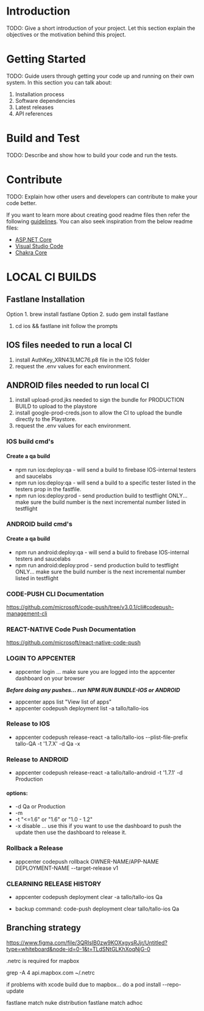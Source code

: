 # Introduction

TODO: Give a short introduction of your project. Let this section explain the objectives or the motivation behind this project.

# Getting Started

TODO: Guide users through getting your code up and running on their own system. In this section you can talk about:

1. Installation process
2. Software dependencies
3. Latest releases
4. API references

# Build and Test

TODO: Describe and show how to build your code and run the tests.

# Contribute

TODO: Explain how other users and developers can contribute to make your code better.

If you want to learn more about creating good readme files then refer the following [guidelines](https://docs.microsoft.com/en-us/azure/devops/repos/git/create-a-readme?view=azure-devops). You can also seek inspiration from the below readme files:

- [ASP.NET Core](https://github.com/aspnet/Home)
- [Visual Studio Code](https://github.com/Microsoft/vscode)
- [Chakra Core](https://github.com/Microsoft/ChakraCore)

# LOCAL CI BUILDS

## Fastlane Installation

Option 1. brew install fastlane
Option 2. sudo gem install fastlane

1. cd ios && fastlane init
   follow the prompts

## IOS files needed to run a local CI

1. install AuthKey_XRN43LMC76.p8 file in the IOS folder
2. request the .env values for each environment.

## ANDROID files needed to run local CI

1. install upload-prod.jks needed to sign the bundle for PRODUCTION BUILD to upload to the playstore
2. install google-prod-creds.json to allow the CI to upload the bundle directly to the Playstore.
3. request the .env values for each environment.

### IOS build cmd's

#### Create a qa build

- npm run ios:deploy:qa - will send a build to firebase IOS-internal testers and saucelabs
- npm run ios:deploy:qa - will send a build to a specific tester listed in the testers prop in the fastfile.
- npm run ios:deploy:prod - send production build to testflight ONLY... make sure the build number is the next incremental number listed in testflight

### ANDROID build cmd's

#### Create a qa build

- npm run android:deploy:qa - will send a build to firebase IOS-internal testers and saucelabs
- npm run android:deploy:prod - send production build to testflight ONLY... make sure the build number is the next incremental number listed in testflight

### CODE-PUSH CLI Documentation

https://github.com/microsoft/code-push/tree/v3.0.1/cli#codepush-management-cli

### REACT-NATIVE Code Push Documentation

https://github.com/microsoft/react-native-code-push

### LOGIN TO APPCENTER

- appcenter login ... make sure you are logged into the appcenter dashboard on your browser

**_Before doing any pushes... run NPM RUN BUNDLE-IOS or ANDROID_**

- appcenter apps list "View list of apps"
- appcenter codepush deployment list -a tallo/tallo-ios

### Release to IOS

- appcenter codepush release-react -a tallo/tallo-ios --plist-file-prefix tallo-QA -t '1.7.X' -d Qa -x

### Release to ANDROID

- appcenter codepush release-react -a tallo/tallo-android -t '1.7.1' -d Production

#### options:

- -d Qa or Production
- -m
- -t "<=1.6" or "1.6" or "1.0 - 1.2"
- -x disable ... use this if you want to use the dashboard to push the update then use the dashboard to release it.

### Rollback a Release

- appcenter codepush rollback OWNER-NAME/APP-NAME DEPLOYMENT-NAME --target-release v1

### CLEARNING RELEASE HISTORY

- appcenter codepush deployment clear -a tallo/tallo-ios Qa

- backup command: code-push deployment clear tallo/tallo-ios Qa

## Branching strategy

https://www.figma.com/file/3QRIsIB0zw9KOXxgysRJjr/Untitled?type=whiteboard&node-id=0-1&t=TLdSNtGLKhXoqNjG-0

.netrc is required for mapbox

grep -A 4 api.mapbox.com ~/.netrc

if problems with xcode build due to mapbox... do a pod install --repo-update


fastlane match nuke distribution
fastlane match adhoc